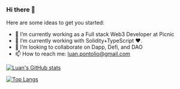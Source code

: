 ### Hi there 👋

Here are some ideas to get you started:

- 🔭 I’m currently working as a Full stack Web3 Developer at Picnic
- 💬 I’m currently working with Solidity+TypeScript ❤️.
- 👯 I’m looking to collaborate on Dapp, Defi, and DAO
- 📫 How to reach me: luan.pontolio@gmail.com

[![Luan's GitHub stats](https://github-readme-stats.vercel.app/api?username=luanpontolio&count_private=true&show_icons=true&theme=radical)](https://github.com/luanpontolio/github-readme-stats)

[![Top Langs](https://github-readme-stats.vercel.app/api/top-langs/?username=luanpontolio&layout=compact&theme=radical)](https://github.com/luanpontolio/github-readme-stats)



<!--
**luanpontolio/luanpontolio** is a ✨ _special_ ✨ repository because its `README.md` (this file) appears on your GitHub profile.

Here are some ideas to get you started:

- 🔭 I’m currently working on Bionexo(https://bionexo.com/)
- 🌱 I’m currently learning ...
- 👯 I’m looking to collaborate on ...
- 🤔 I’m looking for help with ...
- 💬 Ask me about ...
- 📫 How to reach me: ...
- 😄 Pronouns: ...
- ⚡ Fun fact: ...
-->
